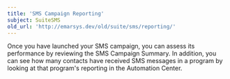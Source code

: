 ```yaml
---
title: 'SMS Campaign Reporting'
subject: SuiteSMS
old_url: 'http://emarsys.dev/old/suite/sms/reporting/'
---
```


Once you have launched your SMS campaign, you can assess its performance by reviewing the SMS Campaign Summary. In addition, you can see how many contacts have received SMS messages in a program by looking at that program's reporting in the Automation Center.